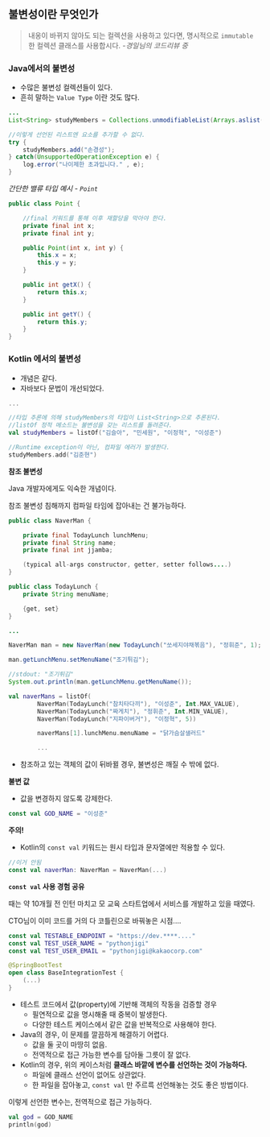## 불변성이란 무엇인가

> 내옹이 바뀌지 않아도 되는 컬렉션을 사용하고 있다면, 명시적으로 `immutable` 한 컬렉션 클래스를 사용합시다. *-경일님의 코드리뷰 중*

### Java에서의 불변성

- 수많은 불변성 컬렉션들이 있다.
- 흔히 말하는 `Value Type` 이란 것도 많다. 

```java
...
List<String> studyMembers = Collections.unmodifiableList(Arrays.aslist("김슬아", "민세원", "이정혁", "이성준"));

//이렇게 선언된 리스트엔 요소를 추가할 수 없다. 
try {
    studyMembers.add("손경성");
} catch(UnsupportedOperationException e) {
    log.error("나이제한 초과입니다." , e);
}
```

*간단한 밸류 타입 예시 - `Point`*

```java
public class Point {

    //final 키워드를 통해 이후 재할당을 막아야 한다.
    private final int x;
    private final int y;

    public Point(int x, int y) {
        this.x = x;
        this.y = y;
    }

    public int getX() {
        return this.x;
    }

    public int getY() {
        return this.y;
    }
}
```

### Kotlin 에서의 불변성

- 개념은 같다. 
- 자바보다 문법이 개선되었다. 

```kotlin 
...

//타입 추론에 의해 studyMembers의 타입이 List<String>으로 추론된다.
//listOf 정적 메소드는 불변성을 갖는 리스트를 돌려준다. 
val studyMembers = listOf("김슬아", "민세원", "이정혁", "이성준")

//Runtime exception이 아닌, 컴파일 에러가 발생한다. 
studyMembers.add("김준현")
```

**참조 불변성** 

Java 개발자에게도 익숙한 개념이다. 

참조 불변성 침해까지 컴파일 타임에 잡아내는 건 불가능하다. 

```java
public class NaverMan {

    private final TodayLunch lunchMenu;
    private final String name;
    private final int jjamba;

    (typical all-args constructor, getter, setter follows....)
}

public class TodayLunch {
    private String menuName;

    {get, set}
}

...

NaverMan man = new NaverMan(new TodayLunch("쏘세지야채볶음"), "정휘준", 1);

man.getLunchMenu.setMenuName("조기튀김");

//stdout: "조기튀김"
System.out.println(man.getLunchMenu.getMenuName());
```

```kotlin
val naverMans = listOf(
        NaverMan(TodayLunch("참치타다끼"), "이성준", Int.MAX_VALUE), 
        NaverMan(TodayLunch("짜게치"), "정휘준", Int.MIN_VALUE),
        NaverMan(TodayLunch("지파이버거"), "이정혁", 5))

        naverMans[1].lunchMenu.menuName = "닭가슴살샐러드"

        ...
```
- 참조하고 있는 객체의 값이 뒤바뀔 경우, 불변성은 깨질 수 밖에 없다. 

**불변 값**

- 값을 변경하지 않도록 강제한다. 

```kotlin
const val GOD_NAME = "이성준"
```

**주의!**
- Kotlin의 `const val` 키워드는 원시 타입과 문자열에만 적용할 수 있다. 

```kotlin
//이거 안됨
const val naverMan: NaverMan = NaverMan(...)
```

**`const val` 사용 경험 공유**

때는 약 10개월 전 인턴 마치고 모 교육 스타트업에서 서비스를 개발하고 있을 때였다. 

CTO님이 이미 코드를 거의 다 코틀린으로 바꿔놓은 시점....


```kotlin
const val TESTABLE_ENDPOINT = "https://dev.****...."
const val TEST_USER_NAME = "pythonjigi"
const val TEST_USER_EMAIL = "pythonjigi@kakaocorp.com"

@SpringBootTest
open class BaseIntegrationTest {
    (...)
}
```

- 테스트 코드에서 값(property)에 기반해 객체의 작동을 검증할 경우
    - 필연적으로 값을 명시해줄 때 중복이 발생한다. 
    - 다양한 테스트 케이스에서 같은 값을 반복적으로 사용해야 한다. 
- Java의 경우, 이 문제를 깔끔하게 해결하기 어렵다. 
    - 값을 둘 곳이 마땅히 없음. 
    - 전역적으로 접근 가능한 변수를 담아둘 그릇이 잘 없다.
- Kotlin의 경우, 위의 케이스처럼 **클래스 바깥에 변수를 선언하는 것이 가능하다.**
    - 파일에 클래스 선언이 없어도 상관없다. 
    - 한 파일을 잡아놓고, `const val` 만 주르륵 선언해놓는 것도 좋은 방법이다. 

이렇게 선언한 변수는, 전역적으로 접근 가능하다. 

```kotlin
val god = GOD_NAME
println(god)
```





